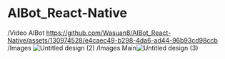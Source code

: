 # AIBot_React-Native
/Video AIBot
https://github.com/Wasuan8/AIBot_React-Native/assets/130974528/e4caec49-b298-4da6-ad44-96b93cd98ccb
/Images
![Untitled design (2)](https://github.com/Wasuan8/AIBot_React-Native/assets/130974528/cafb9a57-baa2-430d-b44a-422fac8d0b19)
/Images Main![Untitled design (3)](https://github.com/Wasuan8/AIBot_React-Native/assets/130974528/06078a6f-886e-43ed-98ed-218c2e796324)
